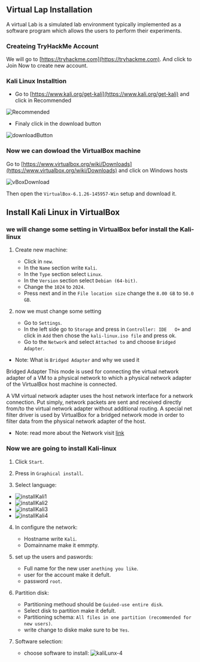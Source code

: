 ## Virtual Lap Installation

A virtual Lab is a simulated lab environment typically implemented as a software program which allows the users to perform their experiments.

### Createing TryHackMe Account

We will go to [https://tryhackme.com](https://tryhackme.com). And click to Join Now to create new account.

### Kali Linux Installtion
- Go to [https://www.kali.org/get-kali](https://www.kali.org/get-kali) and click in Recommended

![Recommended](./img/kaliLunx-2.png)

- Finaly click in the download button

![downloadButton](./img/kaliLunx-3.png)

### Now we can dowload the VirtualBox machine

Go to [https://www.virtualbox.org/wiki/Downloads](https://www.virtualbox.org/wiki/Downloads) and click on Windows hosts

![vBoxDownload](./img/VMBox-download.png)

Then open the  `VirtualBox-6.1.26-145957-Win` setup and download it.

## Install Kali Linux in VirtualBox

### we will change some setting in VirtualBox befor install the Kali-linux

1. Create new machine:

    - Click in `new`.
    - In the `Name` section write `Kali`.
    - In the `Type` section select `Linux`.
    - In the `Version` section select `Debian (64-bit)`.
    - Change the `1024` to `2024`.
    - Press next and in the `File location size` change the `8.00 GB` to `50.0 GB`.

2. now we must change some setting

    - Go to `Settings`.
    - In the left side go to `Storage` and press in `Controller: IDE   O+` and click in `Add` then chose the `kali-linux.iso file`  and press ok.
    - Go to the `Network` and select `Attached to` and choose `Bridged Adapter`.

- Note: What is `Bridged Adapter` and why we used it 

Bridged Adapter This mode is used for connecting the virtual network adapter of a VM to a physical network to which a physical network adapter of the VirtualBox host machine is connected.

A VM virtual network adapter uses the host network interface for a network connection. Put simply, network packets are sent and received directly from/to the virtual network adapter without additional routing. A special net filter driver is used by VirtualBox for a bridged network mode in order to filter data from the physical network adapter of the host.

* Note: read more about the Network visit [link](https://www.nakivo.com/blog/virtualbox-network-setting-guide)

### Now we are going to install Kali-linux
1.  Click `Start`.
2. Press in `Graphical install`.

3. Select language:

- ![installKali1](./img/install-kali-1.png)
- ![installKali2](./img/install-kali-2.png)
- ![installKali3](./img/install-kali-3.png)
- ![installKali4](./img/install-kali-4.png)

4. In configure the network:
    - Hostname write `Kali`.
    - Domainname make it emmpty.

5. set up the users and paswords:
    - Full name for the new user `anething you like`.
    - user for the account make it defult.
    - password `root`.

6. Partition disk:
    - Partitioning methoud should be `Guided-use entire disk`.
    - Select disk to partition make it defult.
    - Partitioning schema: `All files in one partition (recommended for new users)`.
    - write change to diske make sure to be  `Yes`.

7. Software selection:
    - choose software to install:
![kaliLunx-4](./img/kaliLunx-4.png)

